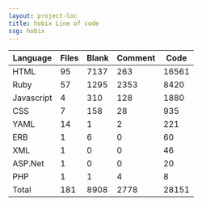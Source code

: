 ```yaml
---
layout: project-loc
title: hobix Line of code
ssg: hobix
---
```

<div class="table-responsive">
<table class="table">
<thead><tr>
<th>Language</th>
<th>Files</th>
<th>Blank</th>
<th>Comment</th>
<th>Code</th>
</tr></thead><tbody>
<tr><td>HTML</td><td> 95</td><td> 7137</td><td> 263</td><td> 16561</td></tr>
<tr><td>Ruby</td><td> 57</td><td> 1295</td><td> 2353</td><td> 8420</td></tr>
<tr><td>Javascript</td><td> 4</td><td> 310</td><td> 128</td><td> 1880</td></tr>
<tr><td>CSS</td><td> 7</td><td> 158</td><td> 28</td><td> 935</td></tr>
<tr><td>YAML</td><td> 14</td><td> 1</td><td> 2</td><td> 221</td></tr>
<tr><td>ERB</td><td> 1</td><td> 6</td><td> 0</td><td> 60</td></tr>
<tr><td>XML</td><td> 1</td><td> 0</td><td> 0</td><td> 46</td></tr>
<tr><td>ASP.Net</td><td> 1</td><td> 0</td><td> 0</td><td> 20</td></tr>
<tr><td>PHP</td><td> 1</td><td> 1</td><td> 4</td><td> 8</td></tr>
<tr><td>Total</td><td>181</td><td>8908</td><td>2778</td><td>28151</td></tr>
</tbody></table></div>
